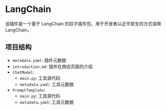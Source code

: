 # LangChain

该插件是一个基于 LangChain 的扣子插件包，用于开发者以近乎原生的方式调用 LangChain。

## 项目结构

- `metadata.yaml`: 插件元数据
- `introduction.md`: 插件在商店页面的介绍
- `ChatModel`:
  - `main.py`: 工具源代码
  - `metadata.yaml`: 工具元数据
- `PromptTemplate`:
  - `main.py`: 工具源代码
  - `metadata.yaml`: 工具元数据
